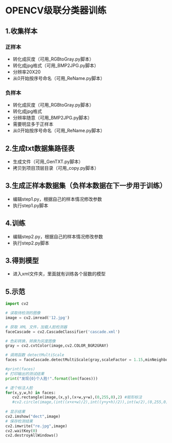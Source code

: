 # OPENCV级联分类器训练

## 1.收集样本

### 正样本
  - 转化成灰度（可用_RGBtoGray.py脚本）
  - 转化成jpg格式（可用_BMP2JPG.py脚本）
  - 分辨率20X20
  - 从0开始按序号命名（可用_ReName.py脚本）
### 负样本
  - 转化成灰度（可用_RGBtoGray.py脚本）
  - 转化成jpg格式
  - 分辨率随意（可用_BMP2JPG.py脚本）
  - 需要明显多于正样本
  - 从0开始按序号命名（可用_ReName.py脚本）

## 2.生成txt数据集路径表

  - 生成文件（可用_GenTXT.py脚本）
  - 拷贝到项目顶层目录（可用_copy.py脚本）

## 3.生成正样本数据集（负样本数据在下一步用于训练）
  - 编辑step1.py，根据自己的样本情况修改参数
  - 执行step1.py脚本

## 4.训练
  - 编辑step2.py，根据自己的样本情况修改参数
  - 执行step2.py脚本

## 3.得到模型
  - 进入xml文件夹，里面就有训练各个层数的模型

## 5.示范

 ```python
import cv2

# 读取待检测的图像
image = cv2.imread('12.jpg')

# 获取 XML 文件，加载人脸检测器
faceCascade = cv2.CascadeClassifier('cascade.xml')

# 色彩转换，转换为灰度图像
gray = cv2.cvtColor(image,cv2.COLOR_BGR2GRAY)

# 调用函数 detectMultiScale
faces = faceCascade.detectMultiScale(gray,scaleFactor = 1.15,minNeighbors = 5,minSize = (5,5))

#print(faces)
# 打印输出的测试结果
print("发现{0}个人脸!".format(len(faces)))

# 逐个标注人脸
for(x,y,w,h) in faces:
    cv2.rectangle(image,(x,y),(x+w,y+w),(0,255,0),2) #矩形标注
    #cv2.circle(image,(int((x+x+w)/2),int((y+y+h)/2)),int(w/2),(0,255,0),2)
    
# 显示结果
cv2.imshow("dect",image)
# 保存检测结果
cv2.imwrite("re.jpg",image)
cv2.waitKey(0)
cv2.destroyAllWindows()

 ```

